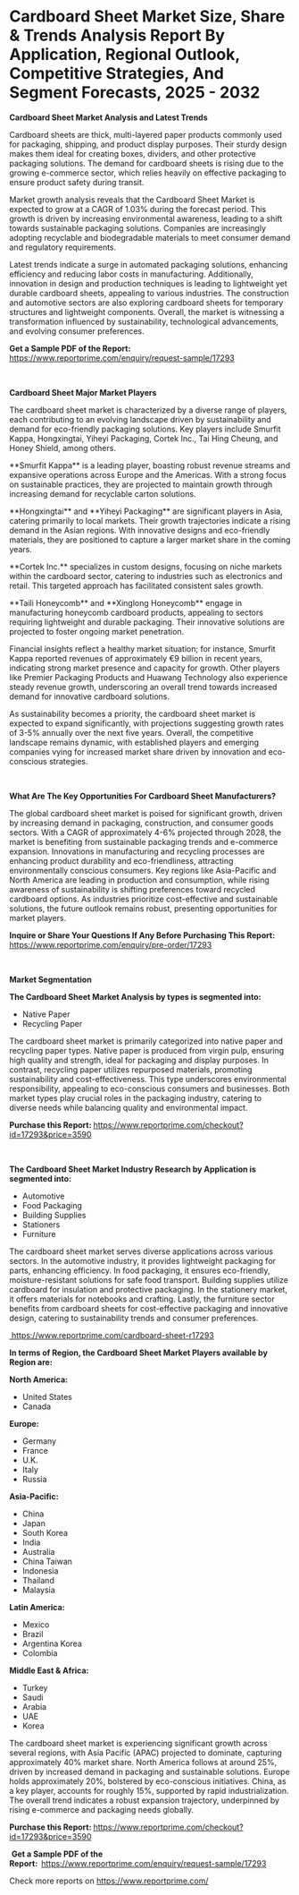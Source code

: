 <p><h1>Cardboard Sheet Market Size, Share & Trends Analysis Report By Application, Regional Outlook, Competitive Strategies, And Segment Forecasts, 2025 - 2032</h1></p><p><strong>Cardboard Sheet Market Analysis and Latest Trends</strong></p>
<p><p>Cardboard sheets are thick, multi-layered paper products commonly used for packaging, shipping, and product display purposes. Their sturdy design makes them ideal for creating boxes, dividers, and other protective packaging solutions. The demand for cardboard sheets is rising due to the growing e-commerce sector, which relies heavily on effective packaging to ensure product safety during transit.</p><p>Market growth analysis reveals that the Cardboard Sheet Market is expected to grow at a CAGR of 1.03% during the forecast period. This growth is driven by increasing environmental awareness, leading to a shift towards sustainable packaging solutions. Companies are increasingly adopting recyclable and biodegradable materials to meet consumer demand and regulatory requirements.</p><p>Latest trends indicate a surge in automated packaging solutions, enhancing efficiency and reducing labor costs in manufacturing. Additionally, innovation in design and production techniques is leading to lightweight yet durable cardboard sheets, appealing to various industries. The construction and automotive sectors are also exploring cardboard sheets for temporary structures and lightweight components. Overall, the market is witnessing a transformation influenced by sustainability, technological advancements, and evolving consumer preferences.</p></p>
<p><strong>Get a Sample PDF of the Report:&nbsp;</strong> <a href="https://www.reportprime.com/enquiry/request-sample/17293?utm_campaign=3178&utm_medium=2&utm_source=Github&utm_content=ia&utm_term=18032025&utm_id=cardboard-sheet">https://www.reportprime.com/enquiry/request-sample/17293</a></p>
<p>&nbsp;</p>
<p><strong>Cardboard Sheet Major Market Players</strong></p>
<p><p>The cardboard sheet market is characterized by a diverse range of players, each contributing to an evolving landscape driven by sustainability and demand for eco-friendly packaging solutions. Key players include Smurfit Kappa, Hongxingtai, Yiheyi Packaging, Cortek Inc., Tai Hing Cheung, and Honey Shield, among others.</p><p>**Smurfit Kappa** is a leading player, boasting robust revenue streams and expansive operations across Europe and the Americas. With a strong focus on sustainable practices, they are projected to maintain growth through increasing demand for recyclable carton solutions.</p><p>**Hongxingtai** and **Yiheyi Packaging** are significant players in Asia, catering primarily to local markets. Their growth trajectories indicate a rising demand in the Asian regions. With innovative designs and eco-friendly materials, they are positioned to capture a larger market share in the coming years.</p><p>**Cortek Inc.** specializes in custom designs, focusing on niche markets within the cardboard sector, catering to industries such as electronics and retail. This targeted approach has facilitated consistent sales growth.</p><p>**Taili Honeycomb** and **Xinglong Honeycomb** engage in manufacturing honeycomb cardboard products, appealing to sectors requiring lightweight and durable packaging. Their innovative solutions are projected to foster ongoing market penetration.</p><p>Financial insights reflect a healthy market situation; for instance, Smurfit Kappa reported revenues of approximately €9 billion in recent years, indicating strong market presence and capacity for growth. Other players like Premier Packaging Products and Huawang Technology also experience steady revenue growth, underscoring an overall trend towards increased demand for innovative cardboard solutions.</p><p>As sustainability becomes a priority, the cardboard sheet market is expected to expand significantly, with projections suggesting growth rates of 3-5% annually over the next five years. Overall, the competitive landscape remains dynamic, with established players and emerging companies vying for increased market share driven by innovation and eco-conscious strategies.</p></p>
<p>&nbsp;</p>
<p><strong>What Are The Key Opportunities For Cardboard Sheet Manufacturers?</strong></p>
<p><p>The global cardboard sheet market is poised for significant growth, driven by increasing demand in packaging, construction, and consumer goods sectors. With a CAGR of approximately 4-6% projected through 2028, the market is benefiting from sustainable packaging trends and e-commerce expansion. Innovations in manufacturing and recycling processes are enhancing product durability and eco-friendliness, attracting environmentally conscious consumers. Key regions like Asia-Pacific and North America are leading in production and consumption, while rising awareness of sustainability is shifting preferences toward recycled cardboard options. As industries prioritize cost-effective and sustainable solutions, the future outlook remains robust, presenting opportunities for market players.</p></p>
<p><strong>Inquire or Share Your Questions If Any Before Purchasing This Report:</strong> <a href="https://www.reportprime.com/enquiry/pre-order/17293?utm_campaign=3178&utm_medium=2&utm_source=Github&utm_content=ia&utm_term=18032025&utm_id=cardboard-sheet">https://www.reportprime.com/enquiry/pre-order/17293</a></p>
<p>&nbsp;</p>
<p><strong>Market Segmentation</strong></p>
<p><strong>The Cardboard Sheet Market Analysis by types is segmented into:</strong></p>
<p><ul><li>Native Paper</li><li>Recycling Paper</li></ul></p>
<p><p>The cardboard sheet market is primarily categorized into native paper and recycling paper types. Native paper is produced from virgin pulp, ensuring high quality and strength, ideal for packaging and display purposes. In contrast, recycling paper utilizes repurposed materials, promoting sustainability and cost-effectiveness. This type underscores environmental responsibility, appealing to eco-conscious consumers and businesses. Both market types play crucial roles in the packaging industry, catering to diverse needs while balancing quality and environmental impact.</p></p>
<p><strong>Purchase this Report:&nbsp;</strong><a href="https://www.reportprime.com/checkout?id=17293&price=3590&utm_campaign=3178&utm_medium=2&utm_source=Github&utm_content=ia&utm_term=18032025&utm_id=cardboard-sheet">https://www.reportprime.com/checkout?id=17293&price=3590</a></p>
<p>&nbsp;</p>
<p><strong>The Cardboard Sheet Market Industry Research by Application is segmented into:</strong></p>
<p><ul><li>Automotive</li><li>Food Packaging</li><li>Building Supplies</li><li>Stationers</li><li>Furniture</li></ul></p>
<p><p>The cardboard sheet market serves diverse applications across various sectors. In the automotive industry, it provides lightweight packaging for parts, enhancing efficiency. In food packaging, it ensures eco-friendly, moisture-resistant solutions for safe food transport. Building supplies utilize cardboard for insulation and protective packaging. In the stationery market, it offers materials for notebooks and crafting. Lastly, the furniture sector benefits from cardboard sheets for cost-effective packaging and innovative design, catering to sustainability trends and consumer preferences.</p></p>
<p><a href="https://www.reportprime.com/cardboard-sheet-r17293?utm_campaign=3178&utm_medium=2&utm_source=Github&utm_content=ia&utm_term=18032025&utm_id=cardboard-sheet">&nbsp;https://www.reportprime.com/cardboard-sheet-r17293</a></p>
<p><strong>In terms of Region, the Cardboard Sheet Market Players available by Region are:</strong></p>
<p>
    <p> <strong> North America: </strong>
        <ul>
            <li>United States</li>
            <li>Canada</li>
        </ul>
        </p> 
    <p> <strong> Europe: </strong>
        <ul>
            <li>Germany</li>
            <li>France</li>
            <li>U.K.</li>
            <li>Italy</li>
            <li>Russia</li>
        </ul>
        </p> 
    <p> <strong> Asia-Pacific: </strong>
        <ul>
            <li>China</li>
            <li>Japan</li>
            <li>South Korea</li>
            <li>India</li>
            <li>Australia</li>
            <li>China Taiwan</li>
            <li>Indonesia</li>
            <li>Thailand</li>
            <li>Malaysia</li>
        </ul>
        </p> 
    <p> <strong> Latin America: </strong>
        <ul>
            <li>Mexico</li>
            <li>Brazil</li>
            <li>Argentina Korea</li>
            <li>Colombia</li>
        </ul>
        </p> 
    <p> <strong> Middle East & Africa: </strong>
        <ul>
            <li>Turkey</li>
            <li>Saudi</li>
            <li>Arabia</li>
            <li>UAE</li>
            <li>Korea</li>
        </ul>
    </p>
    </p>
<p><p>The cardboard sheet market is experiencing significant growth across several regions, with Asia Pacific (APAC) projected to dominate, capturing approximately 40% market share. North America follows at around 25%, driven by increased demand in packaging and sustainable solutions. Europe holds approximately 20%, bolstered by eco-conscious initiatives. China, as a key player, accounts for roughly 15%, supported by rapid industrialization. The overall trend indicates a robust expansion trajectory, underpinned by rising e-commerce and packaging needs globally.</p></p>
<p><strong>Purchase this Report: </strong><a href="https://www.reportprime.com/checkout?id=17293&price=3590&utm_campaign=3178&utm_medium=2&utm_source=Github&utm_content=ia&utm_term=18032025&utm_id=cardboard-sheet">https://www.reportprime.com/checkout?id=17293&price=3590</a></p>
<p>&nbsp;<strong>Get a Sample PDF of the Report:&nbsp;&nbsp;</strong><a href="https://www.reportprime.com/enquiry/request-sample/17293?utm_campaign=3178&utm_medium=2&utm_source=Github&utm_content=ia&utm_term=18032025&utm_id=cardboard-sheet">https://www.reportprime.com/enquiry/request-sample/17293</a></p>
<p><strong></strong></p>
<p>Check more reports on <a href="https://www.reportprime.com/?utm_campaign=3178&utm_medium=2&utm_source=Github&utm_content=ia&utm_term=18032025&utm_id=cardboard-sheet">https://www.reportprime.com/</a></p>
